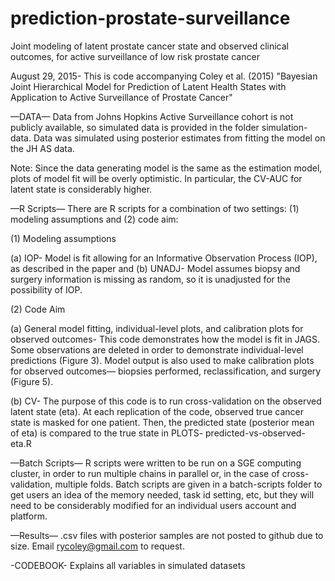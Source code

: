 # prediction-prostate-surveillance
Joint modeling of latent prostate cancer state and observed clinical outcomes, for active surveillance of low risk prostate cancer


August 29, 2015- This is code accompanying Coley et al. (2015) 
"Bayesian Joint Hierarchical Model for Prediction of Latent Health States with Application to Active Surveillance of Prostate Cancer"


—DATA—
Data from Johns Hopkins Active Surveillance cohort is not publicly available, so simulated data is provided in the folder simulation-data. Data was simulated using posterior estimates from fitting the model on the JH AS data. 

Note: Since the data generating model is the same as the estimation model, plots of model fit will be overly optimistic. In particular, the CV-AUC for latent state is considerably higher.

—R Scripts—
There are R scripts for a combination of two settings: (1) modeling assumptions and (2) code aim:

(1) Modeling assumptions

(a) IOP- Model is fit allowing for an Informative Observation Process (IOP), as described in the paper and
(b) UNADJ- Model assumes biopsy and surgery information is missing as random, so it is unadjusted for the possibility of IOP.

(2) Code Aim

(a) General model fitting, individual-level plots, and calibration plots for observed outcomes- This code demonstrates how the model is fit in JAGS. Some observations are deleted in order to demonstrate individual-level predictions (Figure 3). Model output is also used to make calibration plots for observed outcomes— biopsies performed, reclassification, and surgery (Figure 5). 

(b) CV- The purpose of this code is to run cross-validation on the observed latent state (eta). At each replication of the code, observed true cancer state is masked for one patient. Then, the predicted state (posterior mean of eta) is compared to the true state in PLOTS- predicted-vs-observed-eta.R

—Batch Scripts—
R scripts were written to be run on a SGE computing cluster, in order to run multiple chains in parallel or, in the case of cross-validation, multiple folds. Batch scripts are given in a batch-scripts folder to get users an idea of the memory needed, task id setting, etc, but they will need to be considerably modified for an individual users account and platform. 

—Results—
.csv files with posterior samples are not posted to github due to size. Email rycoley@gmail.com to request.

-CODEBOOK-
Explains all variables in simulated datasets
